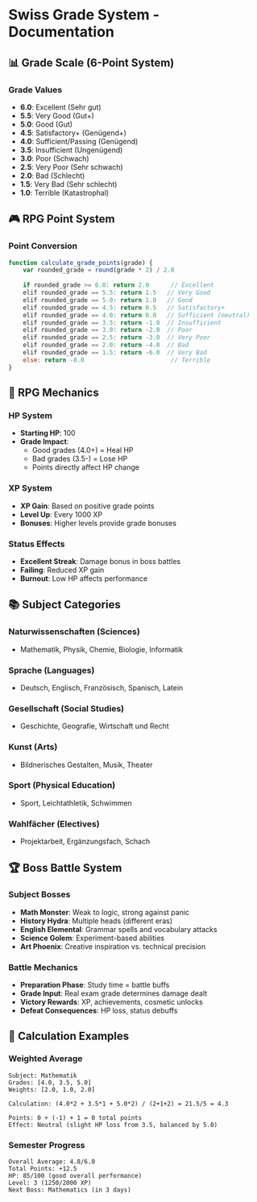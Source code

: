 # Swiss Grade System - Documentation

## 📊 Grade Scale (6-Point System)

### Grade Values
- **6.0**: Excellent (Sehr gut)
- **5.5**: Very Good (Gut+)
- **5.0**: Good (Gut)
- **4.5**: Satisfactory+ (Genügend+)
- **4.0**: Sufficient/Passing (Genügend)
- **3.5**: Insufficient (Ungenügend)
- **3.0**: Poor (Schwach)
- **2.5**: Very Poor (Sehr schwach)
- **2.0**: Bad (Schlecht)
- **1.5**: Very Bad (Sehr schlecht)
- **1.0**: Terrible (Katastrophal)

## 🎮 RPG Point System

### Point Conversion 
```javascript
function calculate_grade_points(grade) {
    var rounded_grade = round(grade * 2) / 2.0
    
    if rounded_grade >= 6.0: return 2.0      // Excellent
    elif rounded_grade == 5.5: return 1.5   // Very Good
    elif rounded_grade == 5.0: return 1.0   // Good
    elif rounded_grade == 4.5: return 0.5   // Satisfactory+
    elif rounded_grade == 4.0: return 0.0   // Sufficient (neutral)
    elif rounded_grade == 3.5: return -1.0  // Insufficient
    elif rounded_grade == 3.0: return -2.0  // Poor
    elif rounded_grade == 2.5: return -3.0  // Very Poor
    elif rounded_grade == 2.0: return -4.0  // Bad
    elif rounded_grade == 1.5: return -6.0  // Very Bad
    else: return -8.0                        // Terrible
}
```

## 🎯 RPG Mechanics

### HP System
- **Starting HP**: 100
- **Grade Impact**: 
  - Good grades (4.0+) = Heal HP
  - Bad grades (3.5-) = Lose HP
  - Points directly affect HP change

### XP System
- **XP Gain**: Based on positive grade points
- **Level Up**: Every 1000 XP
- **Bonuses**: Higher levels provide grade bonuses

### Status Effects
- **Excellent Streak**: Damage bonus in boss battles
- **Failing**: Reduced XP gain
- **Burnout**: Low HP affects performance

## 📚 Subject Categories

### Naturwissenschaften (Sciences)
- Mathematik, Physik, Chemie, Biologie, Informatik

### Sprache (Languages)  
- Deutsch, Englisch, Französisch, Spanisch, Latein

### Gesellschaft (Social Studies)
- Geschichte, Geografie, Wirtschaft und Recht

### Kunst (Arts)
- Bildnerisches Gestalten, Musik, Theater

### Sport (Physical Education)
- Sport, Leichtathletik, Schwimmen

### Wahlfächer (Electives)
- Projektarbeit, Ergänzungsfach, Schach

## 🏆 Boss Battle System

### Subject Bosses
- **Math Monster**: Weak to logic, strong against panic
- **History Hydra**: Multiple heads (different eras)
- **English Elemental**: Grammar spells and vocabulary attacks
- **Science Golem**: Experiment-based abilities
- **Art Phoenix**: Creative inspiration vs. technical precision

### Battle Mechanics
- **Preparation Phase**: Study time = battle buffs
- **Grade Input**: Real exam grade determines damage dealt
- **Victory Rewards**: XP, achievements, cosmetic unlocks
- **Defeat Consequences**: HP loss, status debuffs

## 🎲 Calculation Examples

### Weighted Average
```
Subject: Mathematik
Grades: [4.0, 3.5, 5.0]
Weights: [2.0, 1.0, 2.0]

Calculation: (4.0*2 + 3.5*1 + 5.0*2) / (2+1+2) = 21.5/5 = 4.3

Points: 0 + (-1) + 1 = 0 total points
Effect: Neutral (slight HP loss from 3.5, balanced by 5.0)
```

### Semester Progress
```
Overall Average: 4.8/6.0
Total Points: +12.5
HP: 85/100 (good overall performance)
Level: 3 (1250/2000 XP)
Next Boss: Mathematics (in 3 days)
```
